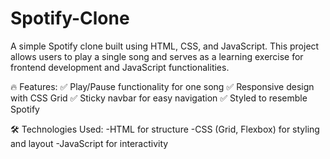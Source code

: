 # Spotify-Clone
A simple Spotify clone built using HTML, CSS, and JavaScript. This project allows users to play a single song and serves as a learning exercise for frontend development and JavaScript functionalities.

🔥 Features:
✅ Play/Pause functionality for one song
✅ Responsive design with CSS Grid
✅ Sticky navbar for easy navigation
✅ Styled to resemble Spotify

🛠️ Technologies Used:
-HTML for structure
-CSS (Grid, Flexbox) for styling and layout
-JavaScript for interactivity
